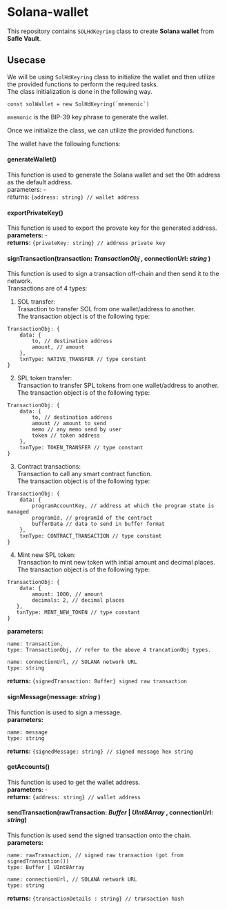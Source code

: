 # Solana-wallet

This repository contains `SOLHdKeyring` class to create **Solana wallet** from **Safle Vault**.

## Usecase

We will be using `SolHdKeyring` class to initialize the wallet and then utilize the provided functions to perform the required tasks. <br />
The class initialization is done in the following way.

```
const solWallet = new SolHdKeyring(`mnemonic`)
```

`mnemonic` is the BIP-39 key phrase to generate the wallet.

Once we initialize the class, we can utilize the provided functions.

The wallet have the following functions:

#### generateWallet()

This function is used to generate the Solana wallet and set the 0th address as the default address. <br />
parameters: - <br />
returns: `{address: string} // wallet address`

#### exportPrivateKey()

This function is used to export the provate key for the generated address. <br />
**parameters:** - <br />
**returns:** `{privateKey: string} // address private key`

#### signTransaction(transaction: _TransactionObj_ , connectionUrl: _string_ )

This function is used to sign a transaction off-chain and then send it to the network.<br /> Transactions are of 4 types:

1. SOL transfer:<br />
   Trasaction to transfer SOL from one wallet/address to another.<br />The transaction object is of the following type:

```
TransactionObj: {
    data: {
        to, // destination address
        amount, // amount
    },
    txnType: NATIVE_TRANSFER // type constant
}
```

2. SPL token transfer:<br />
   Transaction to transfer SPL tokens from one wallet/address to another.<br />The transaction object is of the following type:

```
TransactionObj: {
    data: {
        to, // destination address
        amount // amount to send
        memo // any memo send by user
        token // token address
    },
    txnType: TOKEN_TRANSFER // type constant
}
```

3. Contract transactions:<br />
   Transaction to call any smart contract function.<br />The transaction object is of the following type:

```
TransactionObj: {
    data: {
        programAccountKey, // address at which the program state is managed
        programId, // programId of the contract
        bufferData // data to send in buffer format
    },
    txnType: CONTRACT_TRANSACTION // type constant
}
```

4. Mint new SPL token: <br />
   Transaction to mint new token with initial amount and decimal places.<br />The transaction object is of the following type:

```
TransactionObj: {
    data: {
        amount: 1000, // amount
        decimals: 2, // decimal places
   },
   txnType: MINT_NEW_TOKEN // type constant
}
```

**parameters:**

```
name: transaction,
type: TransactionObj, // refer to the above 4 trancationObj types.

name: connectionUrl, // SOLANA network URL
type: string
```

**returns:** `{signedTransaction: Buffer} signed raw transaction`

#### signMessage(message: _string_ )

This function is used to sign a message. <br />
**parameters:**

```
name: message
type: string
```

**returns:** `{signedMessage: string} // signed message hex string`

#### getAccounts()

This function is used to get the wallet address. <br />
**parameters:** - <br />
**returns:** `{address: string} // wallet address`

#### sendTransaction(rawTransaction: _Buffer_ | _UInt8Array_ , connectionUrl: _string_)

This function is used send the signed transaction onto the chain. <br />
**parameters:**

```
name: rawTransaction, // signed raw transaction (got from signedTransaction())
type: Buffer | UInt8Array

name: connectionUrl, // SOLANA network URL
type: string
```

**returns:** `{transactionDetails : string} // transaction hash`
